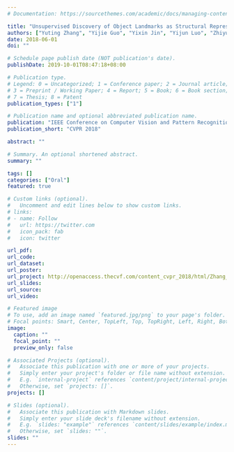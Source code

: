 ```yaml
---
# Documentation: https://sourcethemes.com/academic/docs/managing-content/

title: "Unsupervised Discovery of Object Landmarks as Structural Representations"
authors: ["Yuting Zhang", "Yijie Guo", "Yixin Jin", "Yijun Luo", "Zhiyuan He", "Honglak Lee"]
date: 2018-06-01
doi: ""

# Schedule page publish date (NOT publication's date).
publishDate: 2019-10-01T08:47:18+08:00

# Publication type.
# Legend: 0 = Uncategorized; 1 = Conference paper; 2 = Journal article;
# 3 = Preprint / Working Paper; 4 = Report; 5 = Book; 6 = Book section;
# 7 = Thesis; 8 = Patent
publication_types: ["1"]

# Publication name and optional abbreviated publication name.
publication: "IEEE Conference on Computer Vision and Pattern Recognition"
publication_short: "CVPR 2018"

abstract: ""

# Summary. An optional shortened abstract.
summary: ""

tags: []
categories: ["Oral"]
featured: true

# Custom links (optional).
#   Uncomment and edit lines below to show custom links.
# links:
# - name: Follow
#   url: https://twitter.com
#   icon_pack: fab
#   icon: twitter

url_pdf:
url_code:
url_dataset:
url_poster:
url_project: http://openaccess.thecvf.com/content_cvpr_2018/html/Zhang_Unsupervised_Discovery_of_CVPR_2018_paper.html
url_slides:
url_source:
url_video:

# Featured image
# To use, add an image named `featured.jpg/png` to your page's folder. 
# Focal points: Smart, Center, TopLeft, Top, TopRight, Left, Right, BottomLeft, Bottom, BottomRight.
image:
  caption: ""
  focal_point: ""
  preview_only: false

# Associated Projects (optional).
#   Associate this publication with one or more of your projects.
#   Simply enter your project's folder or file name without extension.
#   E.g. `internal-project` references `content/project/internal-project/index.md`.
#   Otherwise, set `projects: []`.
projects: []

# Slides (optional).
#   Associate this publication with Markdown slides.
#   Simply enter your slide deck's filename without extension.
#   E.g. `slides: "example"` references `content/slides/example/index.md`.
#   Otherwise, set `slides: ""`.
slides: ""
---
```

